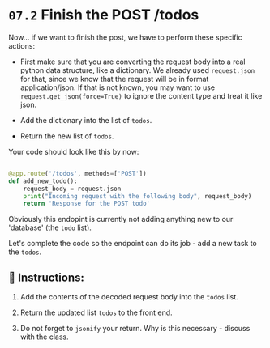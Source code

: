# `07.2` Finish the POST /todos

Now... if we want to finish the post, we have to perform these specific actions:

+ First make sure that you are converting the request body into a real python data structure, like a dictionary. We already used `request.json` for that, since we know that the request will be in format application/json. If that is not known, you may want to use `request.get_json(force=True)` to ignore the content type and treat it like json. 

+ Add the dictionary into the list of `todos`.

+ Return the new list of `todos`.

Your code should look like this by now:

```python

@app.route('/todos', methods=['POST'])
def add_new_todo():
    request_body = request.json
    print("Incoming request with the following body", request_body)
    return 'Response for the POST todo'

```

Obviously this endopint is currently not adding anything new to our 'database' (the `todo` list). 

Let's complete the code so the endpoint can do its job - add a new task to the `todos`.


## 📝 Instructions:

1. Add the contents of the decoded request body into the `todos` list.

2. Return the updated list `todos` to the front end. 

3. Do not forget to `jsonify` your return. Why is this necessary - discuss with the class. 

